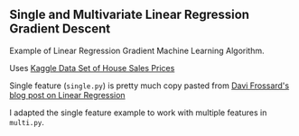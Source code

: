 ## Single and Multivariate Linear Regression Gradient Descent

Example of Linear Regression Gradient Machine Learning Algorithm.

Uses [Kaggle Data Set of House Sales Prices](https://www.kaggle.com/sameersmahajan/seattle-house-sales-prices/version/1)

Single feature (`single.py`) is pretty much copy pasted from [Davi Frossard's blog post on Linear Regression](cs.toronto.edu/~frossard/post/linear_regression/)

I adapted the single feature example to work with multiple features in `multi.py`.

